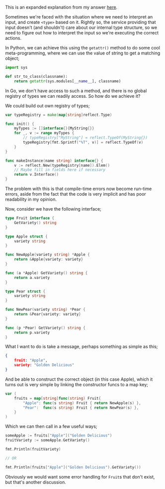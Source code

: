 This is an expanded explanation from my answer [here](https://stackoverflow.com/questions/78100054/using-polymorphism-vs-switch-in-golang/78101278#78101278).

Sometimes we're faced with the situation where we need to interpret an input, and create `<type>` based on it. Rightly so, the service providing that input doesn't (and shouldn't) care about our internal type structure, so we need to figure out how to interpret the input so we're executing the correct actions.

In Python, we can achieve this using the `getattr()` method to do some cool meta-programming, where we can use the value of string to get a matching object;

```python
import sys

def str_to_class(classname):
    return getattr(sys.modules[__name__], classname)
```

In Go, we don't have access to such a method, and there is no global registry of types we can readily access. So how do we achieve it?

We could build out own registry of types;

```go
var typeRegistry = make(map[string]reflect.Type)

func init() {
    myTypes := []interface{}{MyString{}}
    for _, v := range myTypes {
        // typeRegistry["MyString"] = reflect.TypeOf(MyString{})
        typeRegistry[fmt.Sprintf("%T", v)] = reflect.TypeOf(v)
    }
}

func makeInstance(name string) interface{} {
    v := reflect.New(typeRegistry[name]).Elem()
    // Maybe fill in fields here if necessary
    return v.Interface()
}
```

The problem with this is that compile-time errors now become run-time errors, aside from the fact that the code is very implicit and has poor readability in my opinion.  

Now, consider we have the following interface;

```go
type Fruit interface {
	GetVariety() string
}

type Apple struct {
	variety string
}

func NewApple(variety string) *Apple {
	return &Apple{variety: variety}
}

func (a *Apple) GetVariety() string {
	return a.variety
}

type Pear struct {
	variety string
}

func NewPear(variety string) *Pear {
	return &Pear{variety: variety}
}

func (p *Pear) GetVariety() string {
	return p.variety
}
```

What I want to do is take a message, perhaps something as simple as this;

```json
{
	fruit: "Apple",
	variety: "Golden Delicious"
}
```

And be able to construct the correct object (in this case Apple), which it turns out is very simple by linking the constructor funcs to a map key;

```go
var (
	fruits = map[string]func(string) Fruit{
		"Apple": func(s string) Fruit { return NewApple(s) },
		"Pear":  func(s string) Fruit { return NewPear(s) },
	}
)
```
Which we can then call in a few useful ways;

```go
someApple := fruits["Apple"]("Golden Delicious")
fruitVariety := someApple.GetVariety()

fmt.Println(fruitVariety)

// OR

fmt.Println(fruits["Apple"]("Golden Delicious").GetVariety())
```

Obviously we would want some error handling for `Fruit`s that don't exist, but that's another discussion. 